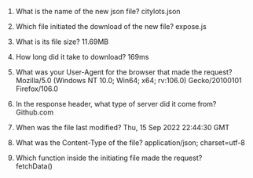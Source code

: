 1. What is the name of the new json file?
citylots.json

2. Which file initiated the download of the new file?
expose.js

3. What is its file size?
11.69MB

4. How long did it take to download?
169ms 

5. What was your User-Agent for the browser that made the request?
Mozilla/5.0 (Windows NT 10.0; Win64; x64; rv:106.0) Gecko/20100101 Firefox/106.0

6. In the response header, what type of server did it come from?
Github.com

7. When was the file last modified?
Thu, 15 Sep 2022 22:44:30 GMT

8. What was the Content-Type of the file?
application/json; charset=utf-8

9. Which function inside the initiating file made the request?	
fetchData()
